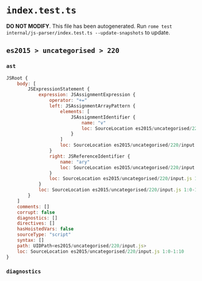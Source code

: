 # `index.test.ts`

**DO NOT MODIFY**. This file has been autogenerated. Run `rome test internal/js-parser/index.test.ts --update-snapshots` to update.

## `es2015 > uncategorised > 220`

### `ast`

```javascript
JSRoot {
	body: [
		JSExpressionStatement {
			expression: JSAssignmentExpression {
				operator: "+="
				left: JSAssignmentArrayPattern {
					elements: [
						JSAssignmentIdentifier {
							name: "v"
							loc: SourceLocation es2015/uncategorised/220/input.js 1:1-1:2 (v)
						}
					]
					loc: SourceLocation es2015/uncategorised/220/input.js 1:0-1:3
				}
				right: JSReferenceIdentifier {
					name: "ary"
					loc: SourceLocation es2015/uncategorised/220/input.js 1:7-1:10 (ary)
				}
				loc: SourceLocation es2015/uncategorised/220/input.js 1:0-1:10
			}
			loc: SourceLocation es2015/uncategorised/220/input.js 1:0-1:10
		}
	]
	comments: []
	corrupt: false
	diagnostics: []
	directives: []
	hasHoistedVars: false
	sourceType: "script"
	syntax: []
	path: UIDPath<es2015/uncategorised/220/input.js>
	loc: SourceLocation es2015/uncategorised/220/input.js 1:0-1:10
}
```

### `diagnostics`

```

```
